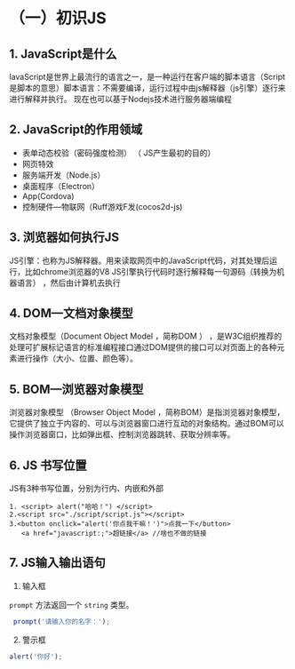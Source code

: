 # （一）初识JS


## 1. JavaScript是什么

lavaScript是世界上最流行的语言之一，是一种运行在客户端的脚本语言（Script是脚本的意思）脚本语言：不需要编译，运行过程中由js解释器（js引擎）逐行来进行解释并执行。
现在也可以基于Nodejs技术进行服务器端编程


## 2. JavaScript的作用领域

- 表单动态校验（密码强度检测） （ JS产生最初的目的）
- 网页特效
- 服务端开发（Node.js）
- 桌面程序（Electron）
- App(Cordova)
- 控制硬件—物联网（Ruff游戏F发(cocos2d-js)


## 3. 浏览器如何执行JS

JS引擎：也称为JS解释器。用来读取网页中的JavaScript代码，对其处理后运行，比如chrome浏览器的V8
JS引擎执行代码时逐行解释每一句源码（转换为机器语言） ，然后由计算机去执行


## 4. DOM—文档对象模型

文档对象模型（Document Object Model ，简称DOM ） ，是W3C组织推荐的处理可扩展标记语言的标准编程接口通过DOM提供的接口可以对页面上的各种元素进行操作（大小、位置、颜色等）。

## 5. BOM—浏览器对象模型

浏览器对象模型 （Browser Object Model ，简称BOM）是指浏览器对象模型，它提供了独立于内容的、可以与浏览器窗口进行互动的对象结构。通过BOM可以操作浏览器窗口，比如弹出框、控制浏览器跳转、获取分辨率等。

## 6. JS 书写位置

JS有3种书写位置，分别为行内、内嵌和外部
```text
1. <script> alert("哈哈！") </script> 
2.<script src="./script/script.js"></script>
3.<button onclick="alert('你点我干嘛！')">点我一下</button>
   <a href="javascript:;">超链接</a> //啥也不做的链接
```
## 7. JS输入输出语句

1. 输入框

`prompt` 方法返回一个 `string` 类型。

```js
 prompt('请输入你的名字：');
```
2. 警示框

```js
alert('你好');
```
